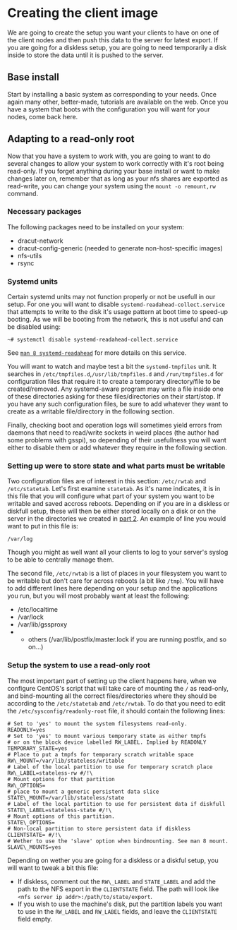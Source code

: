 # Creating the client image

We are going to create the setup you want your clients to have on one of the client nodes and then push this data to the server for latest export. If you are going for a diskless setup, you are going to need temporarily a disk inside to store the data until it is pushed to the server.

## Base install
Start by installing a basic system as corresponding to your needs. Once again many other, better-made, tutorials are available on the web. Once you have a system that boots with the configuration you will want for your nodes, come back here.

## Adapting to a read-only root
Now that you have a system to work with, you are going to want to do several changes to allow your system to work correctly with it's root being read-only. If you forget anything during your base install or want to make changes later on, remember that as long as your nfs shares are exported as read-write, you can change your system using the `mount -o remount,rw` command.

### Necessary packages
The following packages need to be installed on your system:
  * dracut-network
  * dracut-config-generic (needed to generate non-host-specific images)
  * nfs-utils
  * rsync

### Systemd units
Certain systemd units may not function properly or not be usefull in our setup. For one you will want to disable `systemd-readahead-collect.service` that attempts to write to the disk it's usage pattern at boot time to speed-up booting. As we will be booting from the network, this is not useful and can be disabled using:
```
~# systemctl disable systemd-readahead-collect.service
```
See [`man 8 systemd-readahead`](http://man7.org/linux/man-pages//man8/systemd-readahead-collect.service.8.html) for more details on this service.

You will want to watch and maybe test a bit the `systemd-tmpfiles` unit. It searches in `/etc/tmpfiles.d`,`/usr/lib/tmpfiles.d` and `/run/tmpfiles.d` for configuration files that require it to create a temporary directory/file to be created/removed. Any systemd-aware program may write a file inside one of these directories asking for these files/directories on their start/stop. If you have any such configuration files, be sure to add whatever they want to create as a writable file/directory in the following section.

Finally, checking boot and operation logs will sometimes yield errors from daemons that need to read/write sockets in weird places (the author had some problems with gsspi), so depending of their usefullness you will want either to disable them or add whatever they require in the following section.

### Setting up were to store state and what parts must be writable
Two configuration files are of interest in this section: `/etc/rwtab` and `/etc/statetab`. Let's first examine `statetab`. As it's name indicates, it is in this file that you will configure what part of your system you want to be writable and saved accross reboots. Depending on if you are in a diskless or diskfull setup, these will then be either stored locally on a disk or on the server in the directories we created in [part 2](docs/2.md). An example of line you would want to put in this file is:
```
/var/log
```
Though you might as well want all your clients to log to your server's syslog to be able to centrally manage them.

The second file, `/etc/rwtab` is a list of places in your filesystem you want to be writable but don't care for across reboots (a bit like `/tmp`). You will have to add different lines here depending on your setup and the applications you run, but you will most probably want at least the following:
  * /etc/localtime
  * /var/lock
  * /var/lib/gssproxy
  * + others (/var/lib/postfix/master.lock if you are running postfix, and so on...)

### Setup the system to use a read-only root
The most important part of setting up the client happens here, when we configure CentOS's script that will take care of mounting the `/` as read-only, and bind-mounting all the correct files/directories where they should be according to the `/etc/statetab` and `/etc/rwtab`. To do that you need to edit the `/etc/sysconfig/readonly-root` file, it should contain the following lines:
```
# Set to 'yes' to mount the system filesystems read-only.
READONLY=yes
# Set to 'yes' to mount various temporary state as either tmpfs
# or on the block device labelled RW_LABEL. Implied by READONLY
TEMPORARY_STATE=yes
# Place to put a tmpfs for temporary scratch writable space
RW\_MOUNT=/var/lib/stateless/writable
# Label of the local partition to use for temporary scratch place
RW\_LABEL=stateless-rw #/!\
# Mount options for that partition
RW\_OPTIONS=
# place to mount a generic persistent data slice
STATE\_MOUNT=/var/lib/stateless/state
# Label of the local partition to use for persistent data if diskfull
STATE\_LABEL=stateless-state #/!\
# Mount options of this partition.
STATE\_OPTIONS=
# Non-local partition to store persistent data if diskless
CLIENTSTATE= #/!\
# Wether to use the 'slave' option when bindmounting. See man 8 mount.
SLAVE\_MOUNTS=yes
```
Depending on wether you are going for a diskless or a diskful setup, you will want to tweak a bit this file:
  * If diskless, comment out the `RW\_LABEL` and `STATE_LABEL` and add the path to the NFS export in the `CLIENTSTATE` field. The path will look like `<nfs server ip addr>:/path/to/state/export`.
  * If you wish to use the machine's disk, put the partition labels you want to use in the `RW_LABEL` and `RW_LABEL` fields, and leave the `CLIENTSTATE` field empty.
